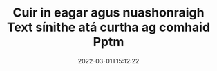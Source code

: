 ---
############################# Static ############################
layout: "auto-gen-signature"
date: 2022-03-01T15:12:22
draft: false
operation: Update
signaturetype: Text
fileformat: Pptm
productName: .NET
lang: ga
productCode: net
otherformats: pdf doc docx docm dot dotm dotx odt ott rtf xls xlsx xlsm xlsb csv ods ots xltx xltm ppt pptx pps ppsx odp otp potx potm pptm ppsm
breadcrumb: Put Text signature on Pptm for C#

############################# Head ############################
head_title: "Nuashonraigh Text sínithe atá curtha i gcomhad Pptm le C#"
head_description: "Úsáid cód .NET atá simplí agus éasca le tuiscint le haghaidh nuashonruithe sínithe Text i ndoiciméid sínithe Pptm."

############################# Header ############################
title: "Cuir in eagar agus nuashonraigh Text sínithe atá curtha ag comhaid Pptm"
description: "Soláthraíonn API le haghaidh .NET feidhmiúlacht le haghaidh sínithe Text nuashonraithe ag Pptm doiciméad. Nuashonraigh ríomhshínithe taobh istigh de do dhoiciméid Pptm le cúpla líne de chód C# go tapa agus go héasca."
bg_image: "https://cms.admin.containerize.com/templates/aspose/App_Themes/V3/images/bg/header1.png"
bg_overlay: false
button:
    enable: true

############################# SubMenu ############################
submenu:
    enable: true

    left:
        img_alt: "GroupDocs.Signature for .NET"
        image: "https://cms.admin.containerize.com/templates/groupdocs/images/product-logos/90x90-noborder/groupdocs-signature-net.png"
        product: "GroupDocs.Signature"
        platform: ".NET"



############################# About ############################
about:
    enable: true
    title: "Faigh amach faoi ghnéithe API GroupDocs.Signature for .NET"
    content: |
        [GroupDocs.Signature for .NET](https://products.groupdocs.com/signature/net/) Tá rogha leathan bealaí le próiseáil i bhformáidí doiciméid éilimh trí úsáid a bhaint as sínithe leictreonacha i bhfeidhmiúlacht API. Tacaítear le speictream leathan ríomhshínithe amhail téacsanna, íomhánna, deimhnithe digiteacha, barrachóid, cóid QR, stampaí nó meiteashonraí. Is féidir le custaiméirí sínithe digiteacha a chur leis, a bhaint, a chur in eagar, a bhailíochtú nó a chuardach ag comhaid PDF, doiciméid MS Word, leabhair oibre MS Excel, láithreoireachtaí MS PowerPoint, comhaid Adobe Photoshop agus formáidí éagsúla íomhá. Tá go leor gnéithe agus socruithe úsáideacha ar fáil.
    

############################# Steps ############################
steps:
    enable: true
    title_left: "Conas Text sínithe a athrú i do dhoiciméad Pptm"
    content_left: |
        Cuimsíonn [GroupDocs.Signature for .NET](https://products.groupdocs.com/signature/net/) gnéithe úsáideacha amhail nuashonrú ar Text sínithe a cuireadh i ndoiciméid Pptm. Is féidir gnéithe sínithe a athrú gan cód breise.
        
        * Ar dtús, cruthaigh réad Síniú ag dul mar chonair paraiméadar cruthaitheoir chuig doiciméad atá le nuashonrú.
        * Ansin, cuir réad sínithe cuí ar an toirt ar an toirt agus socraigh a aitheantóir agus a airíonna nach mór a athrú.
        * Ar deireadh, cuir glaoch ar an modh Nuashonraithe Signature chun réad sínithe ar leith a rith.
        * Próiseáil na torthaí a nuashonrú le d'fhógra.

    title_right: "Riachtanais Chórais"
    content_right: |
        Tacaítear le GroupDocs.Signature for .NET ar gach mór-ardán agus córas oibriúcháin. Sula ndéanann tú an cód thíos, déan cinnte go bhfuil na réamhriachtanais seo a leanas suiteáilte ar do chóras.

        * Córais oibriúcháin: Microsoft Windows, Linux, MacOS
        * Timpeallachtaí forbartha: Microsoft Visual Studio, Xamarin, MonoDevelop
        * Frameworks: .NET Framework, .NET Standard, .NET Core, Mono
        * Íoslódáil an leagan is déanaí de GroupDocs.Signature for .NET ó [Nuget](https://www.nuget.org/packages/groupdocs.signature)
         
    code: |
        ```csharp    
                
        // Set up input Pptm file
        string filePath = "input.pptm";

        // Instantiate Signature for input file
        using (GroupDocs.Signature.Signature signature = new GroupDocs.Signature.Signature(filePath))
        {
                // Id of signature which is supposed to be updated
                // such Id might be got as a result of search operation
                string id = "ff988ab1-7403-4c8d-8db7-f2a56b9f8530";

                // provide signature features to update
                // set up particular signature id
                TextSignature signatureToUpdate = new TextSignature(id)
                {
                    // specify signature width
                    Width = 130,
                    // specify signature height
                    Height = 20,
                    // set left position
                    Left = 40,
                    // set top position
                    Top = 50,
                    // set up new text
                    Text = "Mr. John Smith"
                };

                // update signature
                bool updateResult = signature.Update(signatureToUpdate);

                // process updation result
                if (updateResult)
                {
                    Console.WriteLine("Signature was updated successfully!");
                }
        }

        ```

############################# Demos ############################
demos:
    enable: true
    title: "Na sínithe Text ar leathanaigh na doiciméid a nuashonrú - Taispeántas Beo"
    content: |
       Cuir sínithe leictreonacha éagsúla den doiciméad Pptm in eagar faoi láthair trí chuairt a thabhairt ar an suíomh Gréasáin [GroupDocs.Signature App](https://products.groupdocs.app/signature/family).          

############################# More Formats ############################
more_formats:
    enable: true
    title: "Nuashonraigh sínithe Text éagsúla trí C#"
    content: |
        "Sínithe digiteacha a chur in eagar a chuirtear i bhformáidí éagsúla doiciméad. Nuashonraigh sonraí sínithe gan cód breise."
    format: 
       
       
back_to_top:
    enable: true
---